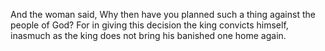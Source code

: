 And the woman said, Why then have you planned such a thing against the people of God? For in giving this decision the king convicts himself, inasmuch as the king does not bring his banished one home again.
